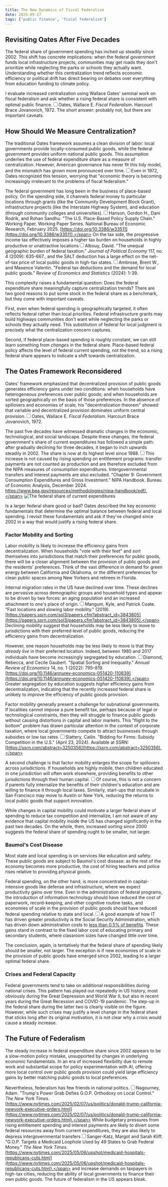 ```yaml
---
title: The New Dynamics of Fiscal Federalism
date: 2025-05-27
tags: ['public finance', 'fiscal federalism']
---
```


## Revisiting Oates After Five Decades

The federal share of government spending has inched up steadily since 2002. This shift has concrete implications: when the federal government funds local infrastructure projects, communities may get roads they don't prioritize while neglecting the parks or schools they actually want. Understanding whether this centralization trend reflects economic efficiency or political drift has direct bearing on debates over everything from education funding to climate policy.

I evaluate increased centralization using Wallace Oates' seminal work on fiscal federalism and ask whether a rising federal share is consistent with optimal public finance.<label for="sn-1" class="margin-toggle sidenote-number"></label><input type="checkbox" id="sn-1" class="margin-toggle"/><span class="sidenote">Oates, Wallace E. *Fiscal Federalism*. Harcourt Brace Jovanovich, 1972.</span> The short answer: probably not, but there are important caveats.

## How Should We Measure Centralization?

The traditional Oates framework assumes a clean division of labor: local governments provide locally-consumed public goods, while the federal government provides uniform national public goods. This assumption underlies the use of federal expenditure share as a measure of centralization. However, American governance has never fit this tidy model, and the mismatch has grown more pronounced over time.<label for="sn-2" class="margin-toggle sidenote-number"></label><input type="checkbox" id="sn-2" class="margin-toggle"/><span class="sidenote">Even in 1972, Oates recognized this tension, worrying that "economic theory is becoming increasingly irrelevant to the problems of fiscal federalism."</span>

The federal government has long been in the business of place-based policy. On the spending side, it channels federal money to particular locations through grants (like the Community Development Block Grant), infrastructure projects (like the Interstate Highway System), and education (through community colleges and universities).<label for="sn-3" class="margin-toggle sidenote-number"></label><input type="checkbox" id="sn-3" class="margin-toggle"/><span class="sidenote">Hanson, Gordon H., Dani Rodrik, and Rohan Sandhu. "The U.S. Place-Based Policy Supply Chain." Working Paper. Working Paper Series. National Bureau of Economic Research, February 2025. [https://doi.org/10.3386/w33511](https://doi.org/10.3386/w33511).</span> On the tax side, the progressive income tax effectively imposes a higher tax burden on households in highly productive or unattractive locations<label for="sn-4" class="margin-toggle sidenote-number"></label><input type="checkbox" id="sn-4" class="margin-toggle"/><span class="sidenote">Albouy, David. "The unequal geographic burden of federal taxation." *Journal of Political Economy* 117, no. 4 (2009): 635-667.</span>, and the SALT deduction has a large effect on the net-of-tax price of local public goods in high-tax states.<label for="sn-5" class="margin-toggle sidenote-number"></label><input type="checkbox" id="sn-5" class="margin-toggle"/><span class="sidenote">Ambrose, Brent W., and Maxence Valentin. "Federal tax deductions and the demand for local public goods." *Review of Economics and Statistics* (2024): 1-39.</span>

This complexity raises a fundamental question: Does the federal expenditure share meaningfully capture centralization trends? There are two good reasons to put some stock in the federal share as a benchmark, but they come with important caveats.

First, even when federal spending is geographically targeted, it often reflects federal rather than local priorities. Federal infrastructure grants may build highways communities don't want while neglecting the parks or schools they actually need. This substitution of federal for local judgment is precisely what the centralization concern captures.

Second, if federal place-based spending is roughly constant, we can still learn something from *changes* in the federal share. Place-based federal policy affects the level of federal current spending, not the trend, so a rising federal share appears to indicate a shift towards centralization.

## The Oates Framework Reconsidered

Oates' framework emphasized that decentralized provision of public goods generates efficiency gains under two conditions: when households have heterogeneous preferences over public goods; and when households are sorted geographically on the basis of those preferences. In the absence of spillovers and economies of scale, his "decentralization theorem" showed that variable and decentralized provision dominates uniform central provision.<label for="sn-6" class="margin-toggle sidenote-number"></label><input type="checkbox" id="sn-6" class="margin-toggle"/><span class="sidenote">Oates, Wallace E. *Fiscal Federalism*. Harcourt Brace Jovanovich, 1972.</span>

The past five decades have witnessed dramatic changes in the economic, technological, and social landscape. Despite these changes, the federal government's share of current expenditures has followed a simple path: after gradually declining for three decades, it began to inch upwards steadily in 2002. The share is now at its highest level since 1988.<label for="sn-7" class="margin-toggle sidenote-number"></label><input type="checkbox" id="sn-7" class="margin-toggle"/><span class="sidenote">This increase is not caused by rising spending on entitlement programs: transfer payments are not counted as production and are therefore excluded from the NIPA measures of consumption expenditures. Intergovernmental transfers and interest payments are also excluded. "Chapter 9: Government Consumption Expenditures and Gross Investment." NIPA Handbook. Bureau of Economic Analysis, December 2024. https://www.bea.gov/resources/methodologies/nipa-handbook/pdf/.</span>
![The federal share of current expenditures](/assets/images/fed_share.png)

Is a larger federal share good or bad? Oates described the key economic fundamentals that determine the optimal balance between federal and local spending. I revisit these fundamentals and ask if they've changed since 2002 in a way that would justify a rising federal share.

### Factor Mobility and Sorting

Labor mobility is likely to increase the efficiency gains from decentralization. When households "vote with their feet" and sort themselves into jurisdictions that match their preferences for public goods, there will be a closer alignment between the provision of public goods and the residents' preferences. Think of the vast difference in demand for green energy between California and Oklahoma, or the different preferences for clean public spaces among New Yorkers and retirees in Florida.

Internal migration rates in the US have declined over time. These declines are pervasive across demographic groups and household types and appear to be driven by two forces: an aging population and an increased attachment to one's place of origin.<label for="sn-8" class="margin-toggle sidenote-number"></label><input type="checkbox" id="sn-8" class="margin-toggle"/><span class="sidenote">Mangum, Kyle, and Patrick Coate. "Fast locations and slowing labor mobility." (2019). [https://papers.ssrn.com/sol3/papers.cfm?abstract_id=3843805](https://papers.ssrn.com/sol3/papers.cfm?abstract_id=3843805).</span> Declining mobility suggest that households may be less likely to move to jurisdictions with their preferred level of public goods, reducing the efficiency gains from decentralization.

However, one reason households may be less likely to move is that they *already live* in their preferred location. Indeed, between 1980 and 2017 individuals have become increasingly segregated by education.<label for="sn-9" class="margin-toggle sidenote-number"></label><input type="checkbox" id="sn-9" class="margin-toggle"/><span class="sidenote">Diamond, Rebecca, and Cecile Gaubert. "Spatial Sorting and Inequality." *Annual Review of Economics* 14, no. 1 (2022): 795–819. [https://doi.org/10.1146/annurev-economics-051420-110839](https://doi.org/10.1146/annurev-economics-051420-110839).</span> Greater segregation by education suggests *higher* efficiency gains from decentralization, indicating that the recently increased federal share is unlikely to improve the efficiency of public goods provision.

Factor mobility generally present a challenge for subnational governments. If localities cannot impose a pure benefit tax, perhaps because of legal or technological constraints, then they will struggle to finance public goods without causing distortions in capital and labor markets. This "flight to the bottom" problem has drawn particular attention in the context of corporate taxation, where local governments compete to attract businesses through subsidies or low tax rates.<label for="sn-10" class="margin-toggle sidenote-number"></label><input type="checkbox" id="sn-10" class="margin-toggle"/><span class="sidenote">Slattery, Cailin. "Bidding for Firms: Subsidy Competition in the U.S." (April 23, 2024). Available at SSRN: [https://ssrn.com/abstract=3250356](https://ssrn.com/abstract=3250356).</span>

A second challenge is that factor mobility enlarges the scope for spillovers across jurisdictions. If households are highly mobile, then children educated in one jurisdiction will often work elsewhere, providing benefits to other jurisdictions through their human capital.<label for="sn-11" class="margin-toggle sidenote-number"></label><input type="checkbox" id="sn-11" class="margin-toggle"/><span class="sidenote">Of course, this is not a concern if parents fully internalize the benefits of their children's education and are willing to finance it through local taxes.</span> Similarly, start-ups that incubate in San Francisco may move to Austin or New York, reducing the returns to local public goods that support innovation.

While changes in capital mobility could motivate a larger federal share of spending to reduce tax competition and internalize, I am not aware of any evidence that capital mobility inside the US has changed significantly in the past two decades. On the whole, then, increased sorting since 2000 suggests the federal share of spending ought to be smaller, not larger.

### Baumol's Cost Disease 

Most state and local spending is on services like education and safety. These public goods are subject to Baumol's cost disease: as the rest of the economy becomes more productive, the cost of hiring teachers and police rises relative to providing physical goods. 

Federal spending, on the other hand, is more concentrated in capital-intensive goods like defense and infrastructure, where we expect productivity gains over time. Even in the administration of federal programs, the introduction of information technology should have reduced the cost of paperwork, record-keeping, and other cognitive routine tasks, and economies of scale in the provision of public goods should have reduced federal spending relative to state and local.<label for="sn-12" class="margin-toggle sidenote-number"></label><input type="checkbox" id="sn-12" class="margin-toggle"/><span class="sidenote">A good example of how IT has driven greater productivity is the Social Security Administration, which has driven down administration costs to [less than 0.5% of benefits](https://www.ssa.gov/oact/STATS/admin.html).</span> These gains stand in contrast to the fixed labor cost of educating primary and secondary students, where classroom sizes have changed little over time.

The conclusion, again, is tentatively that the federal share of spending likely should be smaller, not larger. The exception is if new economies of scale in the provision of public goods have emerged since 2002, leading to a larger optimal federal share.

### Crises and Federal Capacity

Federal governments tend to take on additional responsibilities during national crises. This pattern has played out repeatedly in US history, most obviously during the Great Depression and World War II, but also in recent years during the Great Recession and COVID-19 pandemic. The step-up in the federal share during the latter two is clearly visible on the figure. However, while such crises may justify a level change in the federal share that sticks long after its original motivation, it is not clear why a crisis would cause a steady increase.

## The Future of Federalism

The steady increase in federal expenditure share since 2002 appears to be a slow-motion policy mistake, unsupported by changes in underlying economic fundamentals. In an era of increased flexibility due to remote work and substantial scope for policy experimentation with AI, offering more local control over public goods provision could yield large efficiency gains by better matching public goods to local preferences.

Nevertheless, federalism has few friends in national politics.<label for="sn-13" class="margin-toggle sidenote-number"></label><input type="checkbox" id="sn-13" class="margin-toggle"/><span class="sidenote">Nagourney, Adam. "Trump's Power Grab Defies G.O.P. Orthodoxy on Local Control." *The New York Times*. [https://www.nytimes.com/2025/02/07/us/politics/donald-trump-california-newyork-executive-orders.html](https://www.nytimes.com/2025/02/07/us/politics/donald-trump-california-newyork-executive-orders.html).</span> While budgetary pressures from rising entitlement spending and interest payments are likely to divert some federal resources away from current expenditures, they are also likely to depress intergovernmental transfers<label for="sn-14" class="margin-toggle sidenote-number"></label><input type="checkbox" id="sn-14" class="margin-toggle"/><span class="sidenote">Sanger-Katz, Margot and Sarah Kliff. "G.O.P. Targets a Medicaid Loophole Used by 49 States to Grab Federal Money." *The New York Times*. [https://www.nytimes.com/2025/05/06/upshot/medicaid-hospitals-republicans-cuts.html](https://www.nytimes.com/2025/05/06/upshot/medicaid-hospitals-republicans-cuts.html).</span> and increase demands on taxpayers in high-tax cities, reducing the ability of local governments to finance their own public goods. The future of federalism in the US appears bleak.
